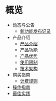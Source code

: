 # 概览

- 动态与公告
  - [新功能发布记录](/uplvr/newfunctions/newfunctions.md)
- 产品介绍
  - [产品介绍](/uplvr/intro/description.md)
  - [产品功能](/uplvr/intro/function.md)
  - [产品优势](/uplvr/intro/advantages.md)
  - [使用限制](/uplvr/intro/limit.md)
  - [技术架构](/uplvr/intro/architecture.md)
- 购买指南
  - [计费规则](/uplvr/buy/charge.md)
- [操作指南](/uplvr/guide/guide.md)
- [最佳实践](/uplvr/bestpractice/bestpractice.md)





